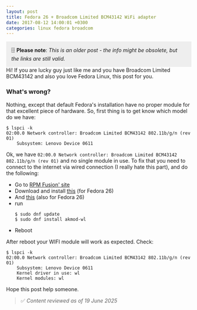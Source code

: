 ```yaml
---
layout: post
title: Fedora 26 + Broadcom Limited BCM43142 WiFi adapter
date: 2017-08-12 14:00:01 +0300
categories: linux fedora broadcom
---
```


<div style="background-color: #eee; padding: 1em;">
  🗄️ <strong>Please note</strong>: <em>This is an older post - the info might be obsolete, but the links are still valid.</em>
</div>
Hi! If you are lucky guy just like me and you have Broadcom Limited BCM43142 and also you love Fedora Linux, this post for you.

### What's wrong?

Nothing, except that default Fedora's installation have no proper module for that excellent piece of hardware.
So, first thing is to get know which model do we have:

```
$ lspci -k
02:00.0 Network controller: Broadcom Limited BCM43142 802.11b/g/n (rev 01)
	Subsystem: Lenovo Device 0611
```

Ok, we have `02:00.0 Network controller: Broadcom Limited BCM43142 802.11b/g/n (rev 01)` and no single module in use.
To fix that you need to connect to the internet via wired connection (I really hate this part), and do the following:

* Go to [RPM Fusion' site](https://rpmfusion.org/Configuration)
* Download and install [this](https://download1.rpmfusion.org/free/fedora/rpmfusion-free-release-26.noarch.rpm) (for Fedora 26)
* And [this](https://download1.rpmfusion.org/nonfree/fedora/rpmfusion-nonfree-release-26.noarch.rpm) (also for Fedora 26)
* run
	```
	$ sudo dnf update
	$ sudo dnf install akmod-wl
	```
* Reboot

After reboot your WIFI module will work as expected. Check:

```
$ lspci -k
02:00.0 Network controller: Broadcom Limited BCM43142 802.11b/g/n (rev 01)
	Subsystem: Lenovo Device 0611
	Kernel driver in use: wl
	Kernel modules: wl
```

Hope this post help someone.

> ✅ *Content reviewed as of 19 June 2025*